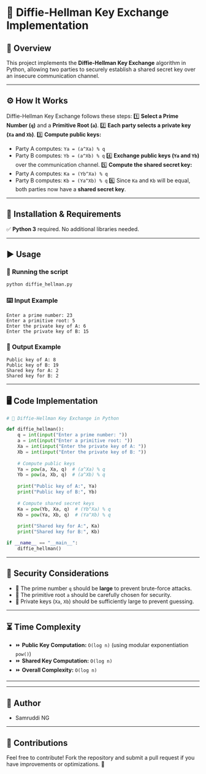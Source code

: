 # 🔑 Diffie-Hellman Key Exchange Implementation

## 📌 Overview
This project implements the **Diffie-Hellman Key Exchange** algorithm in Python, allowing two parties to securely establish a shared secret key over an insecure communication channel.

---

## ⚙️ How It Works
Diffie-Hellman Key Exchange follows these steps:
1️⃣ **Select a Prime Number (`q`)** and a **Primitive Root (`a`)**.
2️⃣ **Each party selects a private key (`Xa` and `Xb`)**.
3️⃣ **Compute public keys:**
   - Party A computes: `Ya = (a^Xa) % q`
   - Party B computes: `Yb = (a^Xb) % q`
4️⃣ **Exchange public keys (`Ya` and `Yb`)** over the communication channel.
5️⃣ **Compute the shared secret key:**
   - Party A computes: `Ka = (Yb^Xa) % q`
   - Party B computes: `Kb = (Ya^Xb) % q`
6️⃣ Since `Ka` and `Kb` will be equal, both parties now have a **shared secret key**.

---

## 🚀 Installation & Requirements
✅ **Python 3** required. No additional libraries needed.

---

## ▶️ Usage
### 🏃 Running the script
```sh
python diffie_hellman.py
```

### ⌨️ Input Example
```
Enter a prime number: 23
Enter a primitive root: 5
Enter the private key of A: 6
Enter the private key of B: 15
```

### 📜 Output Example
```
Public key of A: 8
Public key of B: 19
Shared key for A: 2
Shared key for B: 2
```

---

## 🖥️ Code Implementation
```python
# 🔑 Diffie-Hellman Key Exchange in Python

def diffie_hellman():
    q = int(input("Enter a prime number: "))
    a = int(input("Enter a primitive root: "))
    Xa = int(input("Enter the private key of A: "))
    Xb = int(input("Enter the private key of B: "))
    
    # Compute public keys
    Ya = pow(a, Xa, q)  # (a^Xa) % q
    Yb = pow(a, Xb, q)  # (a^Xb) % q
    
    print("Public key of A:", Ya)
    print("Public key of B:", Yb)
    
    # Compute shared secret keys
    Ka = pow(Yb, Xa, q)  # (Yb^Xa) % q
    Kb = pow(Ya, Xb, q)  # (Ya^Xb) % q
    
    print("Shared key for A:", Ka)
    print("Shared key for B:", Kb)

if __name__ == "__main__":
    diffie_hellman()
```

---

## 🔐 Security Considerations
- 🔵 The prime number `q` should be **large** to prevent brute-force attacks.
- 🔵 The primitive root `a` should be carefully chosen for security.
- 🔵 Private keys (`Xa`, `Xb`) should be sufficiently large to prevent guessing.

---

## ⏳ Time Complexity
- ⏩ **Public Key Computation:** `O(log n)` (using modular exponentiation `pow()`)
- ⏩ **Shared Key Computation:** `O(log n)`
- ⏩ **Overall Complexity:** `O(log n)`

---



---

## 👤 Author
- Samruddi NG
---

## 🤝 Contributions
Feel free to contribute! Fork the repository and submit a pull request if you have improvements or optimizations. 🚀

